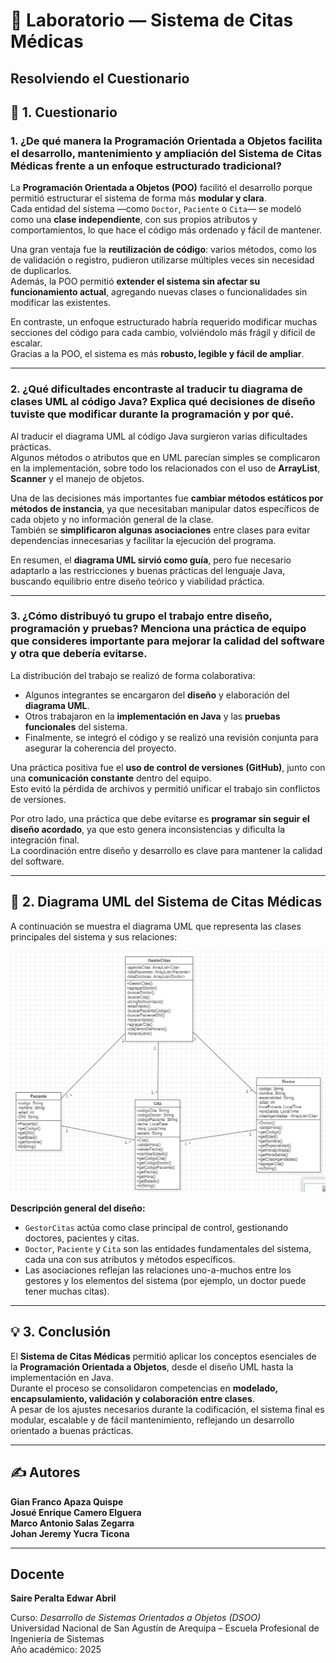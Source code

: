 # 🏥 Laboratorio — Sistema de Citas Médicas  
**Resolviendo el Cuestionario**
---

## 📘 1. Cuestionario

### **1. ¿De qué manera la Programación Orientada a Objetos facilita el desarrollo, mantenimiento y ampliación del Sistema de Citas Médicas frente a un enfoque estructurado tradicional?**

La **Programación Orientada a Objetos (POO)** facilitó el desarrollo porque permitió estructurar el sistema de forma más **modular y clara**.  
Cada entidad del sistema —como `Doctor`, `Paciente` o `Cita`— se modeló como una **clase independiente**, con sus propios atributos y comportamientos, lo que hace el código más ordenado y fácil de mantener.

Una gran ventaja fue la **reutilización de código**: varios métodos, como los de validación o registro, pudieron utilizarse múltiples veces sin necesidad de duplicarlos.  
Además, la POO permitió **extender el sistema sin afectar su funcionamiento actual**, agregando nuevas clases o funcionalidades sin modificar las existentes.

En contraste, un enfoque estructurado habría requerido modificar muchas secciones del código para cada cambio, volviéndolo más frágil y difícil de escalar.  
Gracias a la POO, el sistema es más **robusto, legible y fácil de ampliar**.

---

### **2. ¿Qué dificultades encontraste al traducir tu diagrama de clases UML al código Java? Explica qué decisiones de diseño tuviste que modificar durante la programación y por qué.**

Al traducir el diagrama UML al código Java surgieron varias dificultades prácticas.  
Algunos métodos o atributos que en UML parecían simples se complicaron en la implementación, sobre todo los relacionados con el uso de **ArrayList**, **Scanner** y el manejo de objetos.

Una de las decisiones más importantes fue **cambiar métodos estáticos por métodos de instancia**, ya que necesitaban manipular datos específicos de cada objeto y no información general de la clase.  
También se **simplificaron algunas asociaciones** entre clases para evitar dependencias innecesarias y facilitar la ejecución del programa.

En resumen, el **diagrama UML sirvió como guía**, pero fue necesario adaptarlo a las restricciones y buenas prácticas del lenguaje Java, buscando equilibrio entre diseño teórico y viabilidad práctica.

---

### **3. ¿Cómo distribuyó tu grupo el trabajo entre diseño, programación y pruebas? Menciona una práctica de equipo que consideres importante para mejorar la calidad del software y otra que debería evitarse.**

La distribución del trabajo se realizó de forma colaborativa:
- Algunos integrantes se encargaron del **diseño** y elaboración del **diagrama UML**.  
- Otros trabajaron en la **implementación en Java** y las **pruebas funcionales** del sistema.  
- Finalmente, se integró el código y se realizó una revisión conjunta para asegurar la coherencia del proyecto.

Una práctica positiva fue el **uso de control de versiones (GitHub)**, junto con una **comunicación constante** dentro del equipo.  
Esto evitó la pérdida de archivos y permitió unificar el trabajo sin conflictos de versiones.

Por otro lado, una práctica que debe evitarse es **programar sin seguir el diseño acordado**, ya que esto genera inconsistencias y dificulta la integración final.  
La coordinación entre diseño y desarrollo es clave para mantener la calidad del software.

---

## 🧩 2. Diagrama UML del Sistema de Citas Médicas

A continuación se muestra el diagrama UML que representa las clases principales del sistema y sus relaciones:

![Diagrama UML](diagramaUML.png)

**Descripción general del diseño:**
- `GestorCitas` actúa como clase principal de control, gestionando doctores, pacientes y citas.  
- `Doctor`, `Paciente` y `Cita` son las entidades fundamentales del sistema, cada una con sus atributos y métodos específicos.  
- Las asociaciones reflejan las relaciones uno-a-muchos entre los gestores y los elementos del sistema (por ejemplo, un doctor puede tener muchas citas).

---

## 💡 3. Conclusión

El **Sistema de Citas Médicas** permitió aplicar los conceptos esenciales de la **Programación Orientada a Objetos**, desde el diseño UML hasta la implementación en Java.  
Durante el proceso se consolidaron competencias en **modelado, encapsulamiento, validación y colaboración entre clases**.  
A pesar de los ajustes necesarios durante la codificación, el sistema final es modular, escalable y de fácil mantenimiento, reflejando un desarrollo orientado a buenas prácticas.

---

## ✍️ Autores

**Gian Franco Apaza Quispe**  
**Josué Enrique Camero Elguera**  
**Marco Antonio Salas Zegarra**  
**Johan Jeremy Yucra Ticona**  

---

## Docente
**Saire Peralta Edwar Abril**

Curso: *Desarrollo de Sistemas Orientados a Objetos (DSOO)*  
Universidad Nacional de San Agustín de Arequipa – Escuela Profesional de Ingeniería de Sistemas  
Año académico: 2025
